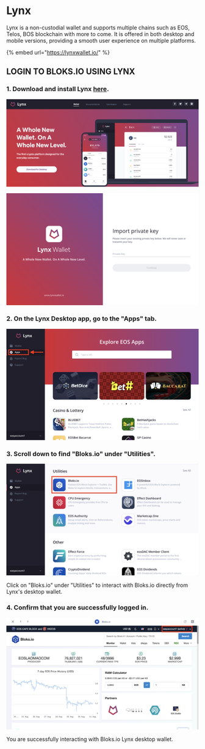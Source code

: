 # Lynx

Lynx is a non-custodial wallet and supports multiple chains such as EOS, Telos, BOS blockchain with more to come. It is offered in both desktop and mobile versions, providing a smooth user experience on multiple platforms.

{% embed url="https://lynxwallet.io/" %}

## LOGIN TO BLOKS.IO USING LYNX

### 1. Download and install Lynx [here](https://lynxwallet.io/downloads). 

![](../../.gitbook/assets/image%20%28122%29.png)

![](../../.gitbook/assets/image%20%2826%29.png)

### 2. On the Lynx Desktop app, go to the "Apps" tab.

![](../../.gitbook/assets/image%20%2867%29.png)

### 3. Scroll down to find "Bloks.io" under "Utilities".

![](../../.gitbook/assets/image%20%2887%29.png)

Click on "Bloks.io" under "Utilities" to interact with Bloks.io directly from Lynx's desktop wallet.

### 4. Confirm that you are successfully logged in.

![](../../.gitbook/assets/image%20%2886%29.png)

You are successfully interacting with Bloks.io Lynx desktop wallet.

